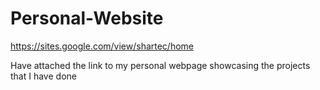# Personal-Website
https://sites.google.com/view/shartec/home 

Have attached the link to my personal webpage showcasing the projects that I have done
